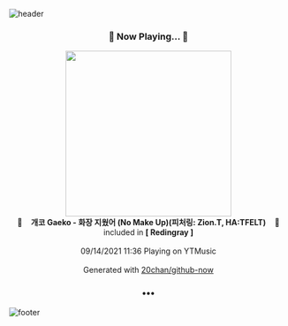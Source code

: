 ![header](https://capsule-render.vercel.app/api?type=wave&height=170&section=header&text=Hi.%20I'm%20SHIFT&fontColor=090707&fontAlignX=45&fontAlignY=65&fontSize=100)

<h3 align="center">🎵 Now Playing... 🎵</h3>
<p align="center">
  <a href="https://music.youtube.com/watch?v=ua6rKmXZ6Gs">
    <img width="300" src="https://lh3.googleusercontent.com/0wS_pftzPrTUPyjWPUTyuBT5MA3Gk1zaOILuMZvzSzRre8WyGeXxaq1aFMT95NgWFMLSxs6RMu0_bBeg">
  </a>
  <br>
  🎵&nbsp&nbsp&nbsp <b>개코 Gaeko - 화장 지웠어 (No Make Up)(피처링: Zion.T, HA:TFELT)</b> &nbsp&nbsp&nbsp🎵
  <br>
  included in <b>[ Redingray ]</b>
  
  <br />
  <br />
  09/14/2021 11:36 Playing on YTMusic
  <br />
  <br />
  Generated with <a href="https://github.com/20chan/github-now">20chan/github-now</a>
</p>

<h3 align="center">•••</h3>

![footer](https://capsule-render.vercel.app/api?type=wave&height=150&section=footer)
